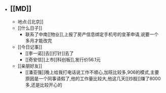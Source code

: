- ## [[MD]]
    - 地点:[[北京]]
    - [[什么日子]]
        - 联系了中南[[物业]],上报了房产信息绑定手机号的变革申请,说要一个多月才能改完
    - [[今日记事]]
        - [[李一诺]]去[[打针]]去了
        - [[奇安信]]上市[[科创板]],发行价56.1元
    - [[亲朋好友]]
        - [[潘亚强]]晚上给我打电话说工作不顺心,加班比较多,906的模式,主要原因是一个同事请假了,他的工作量比较大,他这几天[[炒股]]赚了8000多,还是比较开心的
